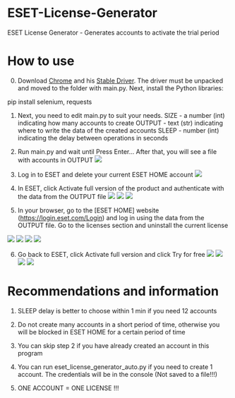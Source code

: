# ESET-License-Generator
ESET License Generator - Generates accounts to activate the trial period

# How to use

0. Download [Chrome](https://www.google.com/intl/ru/chrome/) and his [Stable Driver](https://chromedriver.chromium.org/). The driver must be unpacked and moved to the folder with main.py. Next, install the Python libraries:

pip install selenium, requests

1. Next, you need to edit main.py to suit your needs.
SIZE - a number (int) indicating how many accounts to create
OUTPUT - text (str) indicating where to write the data of the created accounts
SLEEP - number (int) indicating the delay between operations in seconds

2. Run main.py and wait until Press Enter...
After that, you will see a file with accounts in OUTPUT
![](img/0_opt.png)

3. Log in to ESET and delete your current ESET HOME account
![](img/1_opt.png)

4. In ESET, click Activate full version of the product and authenticate with the data from the OUTPUT file
![](img/2_opt.png)
![](img/3_opt.png)
![](img/4_opt.png)

5. In your browser, go to the [ESET HOME] website (https://login.eset.com/Login) and log in using the data from the OUTPUT file.
Go to the licenses section and uninstall the current license

![](img/5_opt.png)
![](img/6_opt.png)
![](img/7_opt.png)
![](img/8_opt.png)

6. Go back to ESET, click Activate full version and click Try for free
![](img/9_opt.png)
![](img/10_opt.png)
![](img/11_opt.png)
![](img/12_opt.png)

# Recommendations and information

1. SLEEP delay is better to choose within 1 min if you need 12 accounts

2. Do not create many accounts in a short period of time, otherwise you will be blocked in ESET HOME for a certain period of time

3. You can skip step 2 if you have already created an account in this program

4. You can run eset_license_generator_auto.py if you need to create 1 account. The credentials will be in the console (Not saved to a file!!!)

5. ONE ACCOUNT = ONE LICENSE !!!
